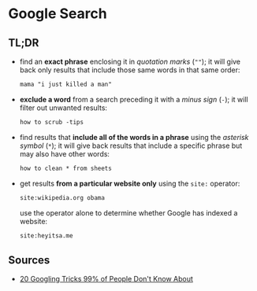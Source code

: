 # Google Search

## TL;DR

- find an **exact phrase** enclosing it in _quotation marks_ (`""`); it will give back only results that include those same words in that same order:

  ```txt
  mama "i just killed a man"
  ```

- **exclude a word** from a search preceding it with a _minus sign_ (`-`); it will filter out unwanted results:

  ```txt
  how to scrub -tips
  ```

- find results that **include all of the words in a phrase** using the _asterisk symbol_ (`*`); it will give back results that include a specific phrase but may also have other words:

  ```txt
  how to clean * from sheets
  ```

- get results **from a particular website only** using the `site:` operator:

  ```txt
  site:wikipedia.org obama
  ```

  use the operator alone to determine whether Google has indexed a website:

  ```txt
  site:heyitsa.me
  ```

## Sources

- [20 Googling Tricks 99% of People Don't Know About]

[20 googling tricks 99% of people don't know about]: https://betterhumans.pub/20-googling-tricks-99-of-people-dont-know-about-465ba0477bec
